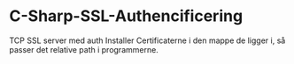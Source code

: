 # C-Sharp-SSL-Authencificering
TCP SSL server med auth
Installer Certificaterne i den mappe de ligger i, så passer det relative path i programmerne.
